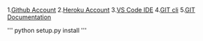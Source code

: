 1.[Github Account](https://github.com)
2.[Heroku Account](https://dashboard.heroku.com/login)
3.[VS Code IDE](https://code.visualstudio.com/download)
4.[GIT cli](https://git-scm.com/downloads)
5.[GIT Documentation](https://git-scm.com/docs/gittutorial)



'''
python setup.py install
'''